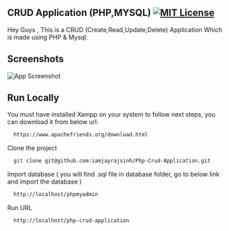 ## CRUD Application (PHP,MYSQL) [![MIT License](https://img.shields.io/badge/License-MIT-green.svg)](https://choosealicense.com/licenses/mit/)
Hey Guys , This is a CRUD (Create,Read,Update,Delete) Application Which is made using PHP & Mysql.


## Screenshots

![App Screenshot](https://i.imgur.com/yGwsbdG.png)


## Run Locally
You must have installed Xampp on your system to follow next steps, you can download it from below url:
```bash
  https://www.apachefriends.org/download.html
```

Clone the project

```bash
  git clone git@github.com:iamjayrajsinh/Php-Crud-Application.git
```

Import database ( you will find .sql file in database folder, go to below link and import the database )
 
```bash
  http://localhost/phpmyadmin
```

Run URL

```bash
  http://localhost/php-crud-application
```
